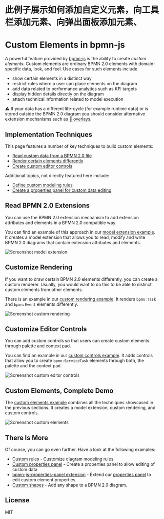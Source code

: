 # 此例子展示如何添加自定义元素，向工具栏添加元素、向弹出面板添加元素、

# Custom Elements in bpmn-js

A powerful feature provided by [bpmn-js](https://github.com/bpmn-io/bpmn-js) is the ability to create _custom elements_. Custom elements are ordinary BPMN 2.0 elements with domain-specific data, look, and feel. Use cases for such elements include:

* show certain elements in a distinct way
* restrict rules where a user can place elements on the diagram
* add data related to performance analytics such as KPI targets
* display hidden details directly on the diagram
* attach technical information related to model execution

:warning: If your data has a different life-cycle (for example runtime data) or is stored outside the BPMN 2.0 diagram you should consider alternative extension mechanisms such as [:notebook: overlays](https://github.com/bpmn-io/bpmn-js-examples/tree/master/overlays).


## Implementation Techniques

This page features a number of key techniques to build custom elements:

* [Read custom data from a BPMN 2.0 file](#read-bpmn-20-extensions)
* [Render certain elements differently](#customize-rendering)
* [Create custom editor controls](#customize-editor-controls)

Additional topics, not directly featured here include:

* [Define custom modeling rules](../custom-modeling-rules)
* [Create a properties panel for custom data editing](https://github.com/bpmn-io/bpmn-js-example-react-properties-panel)


## Read BPMN 2.0 Extensions

You can use the BPMN 2.0 extension mechanism to add extension attributes and elements in a BPMN 2.0 compatible way.

You can find an example of this approach in our [model extension example](https://github.com/bpmn-io/bpmn-js-example-model-extension). It creates a model extension that allows you to read, modify and write BPMN 2.0 diagrams that contain extension attributes and elements.

![Screenshot model extension](docs/screenshot-model-extension.png)


## Customize Rendering

If you want to draw certain BPMN 2.0 elements differently, you can create a custom renderer. Usually, you would want to do this to be able to distinct custom elements from other elements.

There is an example in our [custom rendering example](https://github.com/bpmn-io/bpmn-js-example-custom-rendering). It renders `bpmn:Task` and `bpmn:Event` elements differently.

![Screenshot custom rendering](docs/screenshot-custom-rendering.png)


## Customize Editor Controls

You can add custom controls so that users can create custom elements through palette and context pad.

You can find an example in our [custom controls example](https://github.com/bpmn-io/bpmn-js-example-custom-controls). It adds controls that allow you to create `bpmn:ServiceTask` elements through both, the palette and the context pad.

![Screenshot custom editor controls](docs/screenshot-custom-editor-controls.png)


## Custom Elements, Complete Demo

The [custom elements example](https://github.com/bpmn-io/bpmn-js-example-custom-elements) combines all the techniques showcased in the previous sections. It creates a model extension, custom rendering, and custom controls.

![Screenshot custom elements](docs/screenshot-custom-elements.png)


## There Is More

Of course, you can go even further. Have a look at the following examples:

* [Custom rules](https://github.com/bpmn-io/bpmn-js-examples/tree/master/custom-modeling-rules) - Customize diagram modeling rules.
* [Custom properties panel](https://github.com/bpmn-io/bpmn-js-example-react-properties-panel) - Create a properties panel to allow editing of custom data
* [bpmn-js-properties-panel extension](https://github.com/bpmn-io/bpmn-js-examples/tree/master/properties-panel-extension) - Extend our [properties panel](https://github.com/bpmn-io/bpmn-js-properties-panel) to edit custom element properties.
* [Custom shapes](https://github.com/bpmn-io/bpmn-js-example-custom-shapes) - Add any shape to a BPMN 2.0 diagram.


## License

MIT
